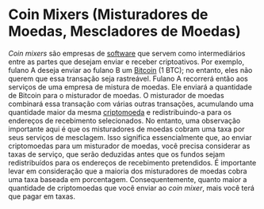 # Coin Mixers (Misturadores de Moedas, Mescladores de Moedas)

_Coin mixers_ são empresas de [software](Software.md) que servem como intermediários entre as partes que desejam enviar e receber criptoativos. Por exemplo, fulano A deseja enviar ao fulano B um [Bitcoin](Bitcoin.md) (1 BTC); no entanto, eles não querem que essa transação seja rastreável. Fulano A recorrerá então aos serviços de uma empresa de mistura de moedas. Ele enviará a quantidade de Bitcoin para o misturador de moedas. O misturador de moedas combinará essa transação com várias outras transações, acumulando uma quantidade maior da mesma [criptomoeda](Criptomoedas.md) e redistribuindo-a para os endereços de recebimento selecionados. No entanto, uma observação importante aqui é que os misturadores de moedas cobram uma taxa por seus serviços de mesclagem. Isso significa essencialmente que, ao enviar criptomoedas para um misturador de moedas, você precisa considerar as taxas de serviço, que serão deduzidas antes que os fundos sejam redistribuídos para os endereços de recebimento pretendidos. É importante levar em consideração que a maioria dos misturadores de moedas cobra uma taxa baseada em porcentagem. Consequentemente, quanto maior a quantidade de criptomoedas que você enviar ao _coin mixer_, mais você terá que pagar em taxas.